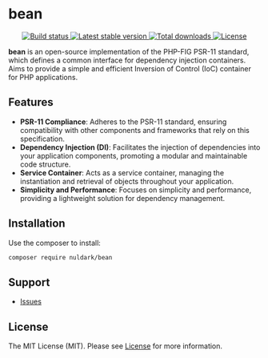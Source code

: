 # bean

<div align="center">
    <a href="https://github.com/nuldark/bean/actions">
        <img 
            src="https://github.com/nuldark/bean/actions/workflows/ci.yml/badge.svg" 
            alt="Build status"
        />
    </a>
    <a href="https://packagist.org/packages/nuldark/bean">
        <img 
            src="https://img.shields.io/packagist/dt/nuldark/bean" 
            alt="Latest stable version"
        />
    </a>
    <a href="https://packagist.org/packages/nuldark/bean">
        <img 
            src="https://poser.pugx.org/nuldark/bean/downloads" 
            alt="Total downloads"
        />
    </a>
    <a href="https://packagist.org/packages/nuldark/bean">
        <img 
            src="https://poser.pugx.org/nuldark/bean/license.svg" 
            alt="License" 
        />
    </a>
</div>

**bean** is an open-source implementation of the PHP-FIG PSR-11 standard, which
defines a common interface for dependency injection containers. Aims to provide a simple and efficient Inversion of Control (IoC) container for PHP applications.

## Features
- **PSR-11 Compliance**: Adheres to the PSR-11 standard, ensuring compatibility with other components and frameworks that rely on this specification.
- **Dependency Injection (DI)**: Facilitates the injection of dependencies into your application components, promoting a modular and maintainable code structure.
- **Service Container**: Acts as a service container, managing the instantiation and retrieval of objects throughout your application.
- **Simplicity and Performance**: Focuses on simplicity and performance, providing a lightweight solution for dependency management.

## Installation

Use the composer to install:

```bash
composer require nuldark/bean
```

## Support

- [Issues](https://github.com/nuldark/bean/issues/)

## License

The MIT License (MIT). Please see [License](LICENSE) for more information.
